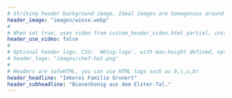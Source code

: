```yaml
---
# Striking header background image, Ideal images are homogenous around the centre and contrasting to the text. Non-ideal images can use `title_guard`
header_image: "images/wiese.webp"
#
# When set true, uses video from custom_header_video.html partial, instead of header_image
header_use_video: false
#
# Optional header logo. CSS: `#blog-logo`, with max-height defined, optimize to prevent scaling
# header_logo: "images/chef-hat.png"
#
# Headers are safeHTML, you can use HTML tags such as b,i,u,br
header_headline: "Imkerei Familie Grunert"
header_subheadline: "Bienenhonig aus dem Elster-Tal."
---
```

